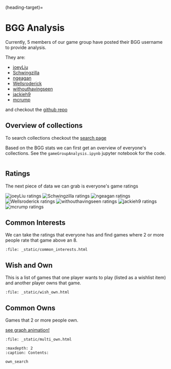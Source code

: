 (heading-target)=
# BGG Analysis

Currently, 5 members of our game group have posted their BGG username to provide analysis.

They are:
- [joeyLiu](https://boardgamegeek.com/collection/user/joeyLiu)
- [Schwingzilla](https://boardgamegeek.com/collection/user/Schwingzilla)
- [ngeagan](https://boardgamegeek.com/collection/user/ngeagan)
- [Wellsroderick](https://boardgamegeek.com/collection/user/Wellsroderick)
- [withouthavingseen](https://boardgamegeek.com/collection/user/withouthavingseen)
- [jackieh9](https://boardgamegeek.com/collection/user/jackieh9)
- [mcrump](https://boardgamegeek.com/collection/user/mcrump)

and checkout the [github repo](https://github.com/joey-kilgore/bgg-analysis)

## Overview of collections

To search collections checkout the [search page](./own_search.md)

Based on the BGG stats we can first get an overview of everyone's collections. 
See the `gameGroupAnalysis.ipynb` jupyter notebook for the code.

```{include} _static/overview.md
```


## Ratings

The next piece of data we can grab is everyone's game ratings

![joeyLiu ratings](/plots/joeyLiu.png)
![Schwingzilla ratings](/plots/Schwingzilla.png)
![ngeagan ratings](/plots/ngeagan.png)
![Wellsroderick ratings](/plots/Wellsroderick.png)
![withouthavingseen ratings](/plots/withouthavingseen.png)
![jackieh9 ratings](/plots/jackieh9.png)
![mcrump ratings](/plots/mcrump.png)

## Common Interests

We can take the ratings that everyone has and find games where 2 or more people rate that game above an 8.  

```{raw} html
:file: _static/common_interests.html
```

## Wish and Own  
This is a list of games that one player wants to play (listed as a wishlist item)
and another player owns that game.

```{raw} html
:file: _static/wish_own.html
```

## Common Owns
Games that 2 or more people own.

[see graph animation!](_static/own_graph.html)

```{raw} html
:file: _static/multi_own.html
```

```{toctree}
:maxdepth: 2
:caption: Contents:

own_search
